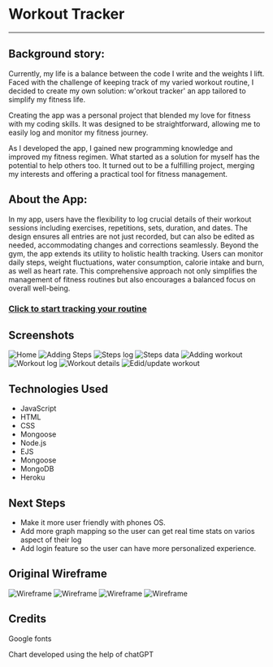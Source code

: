 # Workout Tracker
_________________


## Background story:

Currently, my life is a balance between the code I write and the weights I lift. Faced with the challenge of keeping track of my varied workout routine, I decided to create my own solution: w'orkout tracker' an app tailored to simplify my fitness life.

Creating the app was a personal project that blended my love for fitness with my coding skills. It was designed to be straightforward, allowing me to easily log and monitor my fitness journey.

As I developed the app, I gained new programming knowledge and improved my fitness regimen. What started as a solution for myself has the potential to help others too. It turned out to be a fulfilling project, merging my interests and offering a practical tool for fitness management.


## About the App:

In my app, users have the flexibility to log crucial details of their workout sessions including exercises, repetitions, sets, duration, and dates. The design ensures all entries are not just recorded, but can also be edited as needed, accommodating changes and corrections seamlessly. Beyond the gym, the app extends its utility to holistic health tracking. Users can monitor daily steps, weight fluctuations, water consumption, calorie intake and burn, as well as heart rate. This comprehensive approach not only simplifies the management of fitness routines but also encourages a balanced focus on overall well-being.

### [Click to start tracking your routine](https://mongoose-workout-tracker-9e211039a912.herokuapp.com/workouts)

## Screenshots
![Home](https://i.imgur.com/xeuU3Br.png)
![Adding Steps](https://i.imgur.com/gCepFDk.png)
![Steps log](https://i.imgur.com/W6ju10c.png)
![Steps data](https://i.imgur.com/dxwVz8I.png)
![Adding workout](https://i.imgur.com/haPwbIV.png)
![Workout log](https://i.imgur.com/hal6OZT.png)
![Workout details](https://i.imgur.com/kRtFmON.png)
![Edid/update workout](https://i.imgur.com/wGkvzuz.png)

## Technologies Used

-   JavaScript
-   HTML
-   CSS
-   Mongoose
-   Node.js
-   EJS
-   Mongoose
-   MongoDB
-   Heroku

## Next Steps
-   Make it more user friendly with phones OS.
-   Add more graph mapping so the user can get real time stats on varios aspect of their log
-   Add login feature so the user can have more personalized experience. 

## Original Wireframe
![Wireframe](https://i.imgur.com/5GPlaTV.jpg)
![Wireframe](https://i.imgur.com/jmednug.jpg)
![Wireframe](https://i.imgur.com/8CAdvc0.jpg)
![Wireframe](https://i.imgur.com/3IeJ7hP.jpg)

## Credits

Google fonts

Chart developed using the help of chatGPT
